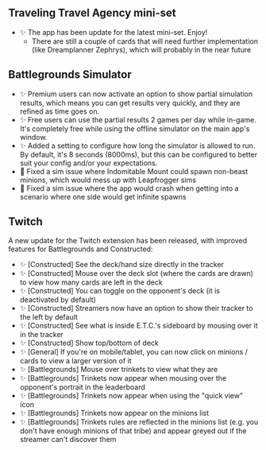## Traveling Travel Agency mini-set

-   ✨ The app has been update for the latest mini-set. Enjoy!
    -   There are still a couple of cards that will need further implementation (like Dreamplanner Zephrys), which will probably in the near future

## Battlegrounds Simulator

-   ✨ Premium users can now activate an option to show partial simulation results, which means you can get results very quickly, and they are refined as time goes on.
-   ✨ Free users can use the partial results 2 games per day while in-game. It's completely free while using the offline simulator on the main app's window.
-   ✨ Added a setting to configure how long the simulator is allowed to run. By default, it's 8 seconds (8000ms), but this can be configured to better suit your config and/or your expectations.
-   🐞 Fixed a sim issue where Indomitable Mount could spawn non-beast minions, which would mess up with Leapfrogger sims
-   🐞 Fixed a sim issue where the app would crash when getting into a scenario where one side would get infinite spawns

## Twitch

A new update for the Twitch extension has been released, with improved features for Battlegrounds and Constructed:

-   ✨ [Constructed] See the deck/hand size directly in the tracker
-   ✨ [Constructed] Mouse over the deck slot (where the cards are drawn) to view how many cards are left in the deck
-   ✨ [Constructed] You can toggle on the opponent's deck (it is deactivated by default)
-   ✨ [Constructed] Streamers now have an option to show their tracker to the left by default
-   ✨ [Constructed] See what is inside E.T.C.'s sideboard by mousing over it in the tracker
-   ✨ [Constructed] Show top/bottom of deck
-   ✨ [General] If you're on mobile/tablet, you can now click on minions / cards to view a larger version of it
-   ✨ [Battlegrounds] Mouse over trinkets to view what they are
-   ✨ [Battlegrounds] Trinkets now appear when mousing over the opponent's portrait in the leaderboard
-   ✨ [Battlegrounds] Trinkets now appear when using the "quick view" icon
-   ✨ [Battlegrounds] Trinkets now appear on the minions list
-   ✨ [Battlegrounds] Trinkets rules are reflected in the minions list (e.g. you don't have enough minions of that tribe) and appear greyed out if the streamer can't discover them
